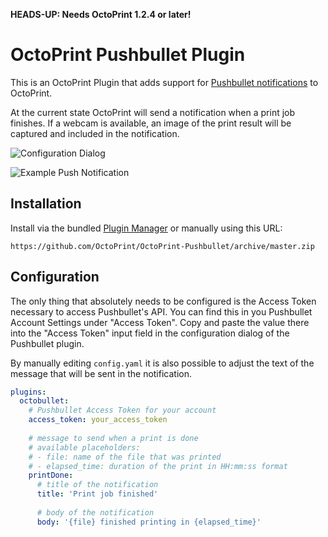 **HEADS-UP: Needs OctoPrint 1.2.4 or later!**

# OctoPrint Pushbullet Plugin

This is an OctoPrint Plugin that adds support for [Pushbullet notifications](https://www.pushbullet.com/) to OctoPrint.

At the current state OctoPrint will send a notification when a print job finishes. If a webcam is available, an image
of the print result will be captured and included in the notification.

![Configuration Dialog](http://i.imgur.com/7WYe8E9.png)

![Example Push Notification](http://i.imgur.com/EyfOuVZ.png)

## Installation

Install via the bundled [Plugin Manager](https://github.com/foosel/OctoPrint/wiki/Plugin:-Plugin-Manager) 
or manually using this URL:

    https://github.com/OctoPrint/OctoPrint-Pushbullet/archive/master.zip

## Configuration

The only thing that absolutely needs to be configured is the Access Token necessary to access Pushbullet's API. You
can find this in you Pushbullet Account Settings under "Access Token". Copy and paste the value there into the
"Access Token" input field in the configuration dialog of the Pushbullet plugin.

By manually editing `config.yaml` it is also possible to adjust the text of the message that will be sent in the notification.

``` yaml
plugins:
  octobullet:
    # Pushbullet Access Token for your account
    access_token: your_access_token
    
    # message to send when a print is done
    # available placeholders:
    # - file: name of the file that was printed
    # - elapsed_time: duration of the print in HH:mm:ss format
    printDone:
      # title of the notification
      title: 'Print job finished'
      
      # body of the notification
      body: '{file} finished printing in {elapsed_time}'
```

